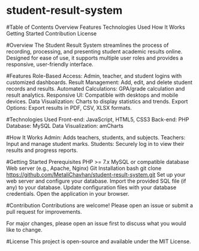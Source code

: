 ﻿# student-result-system
 
#Table of Contents
Overview
Features
Technologies Used
How It Works
Getting Started
Contribution
License

#Overview
The Student Result System streamlines the process of recording, processing, and presenting student academic results online. Designed for ease of use, it supports multiple user roles and provides a responsive, user-friendly interface.

#Features
Role-Based Access: Admin, teacher, and student logins with customized dashboards.
Result Management: Add, edit, and delete student records and results.
Automated Calculations: GPA/grade calculation and result analytics.
Responsive UI: Compatible with desktops and mobile devices.
Data Visualization: Charts to display statistics and trends.
Export Options: Export results in PDF, CSV, XLSX formats.

#Technologies Used
Front-end: JavaScript, HTML5, CSS3
Back-end: PHP
Database: MySQL <!-- Replace with your actual database if different -->
Data Visualization: amCharts

#How It Works
Admin: Adds teachers, students, and subjects.
Teachers: Input and manage student marks.
Students: Securely log in to view their results and progress reports.

#Getting Started
Prerequisites
PHP >= 7.x
MySQL or compatible database
Web server (e.g., Apache, Nginx)
Git
Installation
bash
git clone https://github.com/MetaliChavhan/student-result-system.git
Set up your web server and configure your database.
Import the provided SQL file (if any) to your database.
Update configuration files with your database credentials.
Open the application in your browser.

#Contribution
Contributions are welcome! Please open an issue or submit a pull request for improvements.

For major changes, please open an issue first to discuss what you would like to change.

#License
This project is open-source and available under the MIT License.


